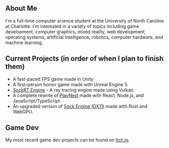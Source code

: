## About Me
I'm a full-time computer science student at the University of North Carolina at Charlotte. I'm interested in a variety of topics including game development, computer graphics, mixed reality, web development, operating systems, artificial intelligence, robotics, computer hardware, and machine learning.

## Current Projects (in order of when I plan to finish them)
* A fast-paced FPS game made in Unity
* A first-person horror game made with Unreal Engine 5.
* [SockRT Engine](https://github.com/odesai840/SockRT-Engine) - A ray tracing engine made using Vulkan.
* A complete rewrite of [PlayNest](https://github.com/odesai840/PlayNest) made with React, Node.js, and JavaScript/TypeScript.
* An upgraded version of [Sock Engine (DX11)](https://github.com/odesai840/Sock-Engine-DX11) made with Rust and WebGPU.

## Game Dev
My most recent game dev projects can be found on [itch.io](https://sock8416.itch.io/).
